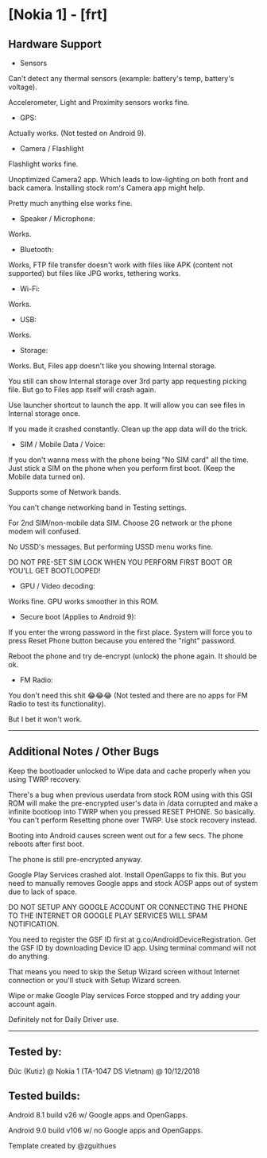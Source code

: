 # [Nokia 1] - [frt]

## Hardware Support

* Sensors

Can't detect any thermal sensors (example: battery's temp, battery's voltage).

Accelerometer, Light and Proximity sensors works fine.

* GPS:

Actually works. (Not tested on Android 9).

* Camera / Flashlight

Flashlight works fine.

Unoptimized Camera2 app. Which leads to low-lighting on both front and back camera. Installing stock rom's Camera app might help.

Pretty much anything else works fine.

* Speaker / Microphone:

Works.
  
* Bluetooth:

Works, FTP file transfer doesn't work with files like APK (content not supported) but files like JPG works, tethering works.

* Wi-Fi:

Works.

* USB:

Works.

* Storage:

Works. But, Files app doesn't like you showing Internal storage.

You still can show Internal storage over 3rd party app requesting picking file. But go to Files app itself will crash again.

Use launcher shortcut to launch the app. It will allow you can see files in Internal storage once.

If you made it crashed constantly. Clean up the app data will do the trick.

* SIM / Mobile Data / Voice:

If you don't wanna mess with the phone being "No SIM card" all the time. Just stick a SIM on the phone when you perform first boot. (Keep the Mobile data turned on).

Supports some of Network bands.

You can't change networking band in Testing settings.

For 2nd SIM/non-mobile data SIM. Choose 2G network or the phone modem will confused.

No USSD's messages. But performing USSD menu works fine.

DO NOT PRE-SET SIM LOCK WHEN YOU PERFORM FIRST BOOT OR YOU'LL GET BOOTLOOPED!

* GPU / Video decoding:

Works fine. GPU works smoother in this ROM.

* Secure boot (Applies to Android 9):

If you enter the wrong password in the first place. System will force you to press Reset Phone button because you entered the "right" password.

Reboot the phone and try de-encrypt (unlock) the phone again. It should be ok.

* FM Radio:

You don't need this shit 😂😂😂 (Not tested and there are no apps for FM Radio to test its functionality).

But I bet it won't work.

***
## Additional Notes / Other Bugs

Keep the bootloader unlocked to Wipe data and cache properly when you using TWRP recovery.

There's a bug when previous userdata from stock ROM using with this GSI ROM will make the pre-encrypted user's data in /data corrupted and make a infinite bootloop into TWRP when you pressed RESET PHONE. So basically. You can't perform Resetting phone over TWRP. Use stock recovery instead.

Booting into Android causes screen went out for a few secs. The phone reboots after first boot.

The phone is still pre-encrypted anyway.

Google Play Services crashed alot. Install OpenGapps to fix this. But you need to manually removes Google apps and stock AOSP apps out of system due to lack of space.

DO NOT SETUP ANY GOOGLE ACCOUNT OR CONNECTING THE PHONE TO THE INTERNET OR GOOGLE PLAY SERVICES WILL SPAM NOTIFICATION.

You need to register the GSF ID first at g.co/AndroidDeviceRegistration. Get the GSF ID by downloading Device ID app. Using terminal command will not do anything.

That means you need to skip the Setup Wizard screen without Internet connection or you'll stuck with Setup Wizard screen.

Wipe or make Google Play services Force stopped and try adding your account again.

Definitely not for Daily Driver use.

***


## Tested by:

Đức (Kutiz) @ Nokia 1 (TA-1047 DS Vietnam) @ 10/12/2018

## Tested builds:

Android 8.1 build v26 w/ Google apps and OpenGapps.

Android 9.0 build v106 w/ no Google apps and OpenGapps.

Template created by @zguithues
